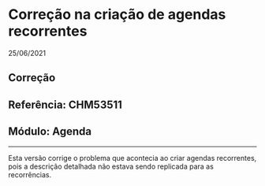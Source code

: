 # Correção na criação de agendas recorrentes
25/06/2021
## Correção
## Referência: CHM53511
## Módulo: Agenda
***

Esta versão corrige o problema que acontecia ao criar agendas recorrentes, pois a descrição detalhada não estava sendo replicada para as recorrências. 
